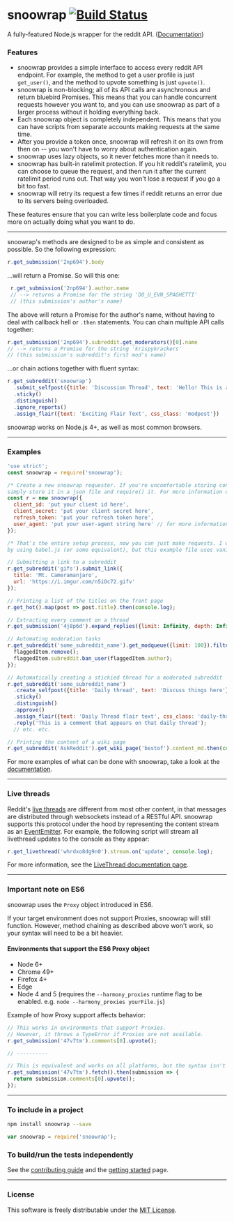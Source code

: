# snoowrap [![Build Status](https://travis-ci.org/not-an-aardvark/snoowrap.svg?branch=v1.2.0)](https://travis-ci.org/not-an-aardvark/snoowrap)

A fully-featured Node.js wrapper for the reddit API. ([Documentation](https://not-an-aardvark.github.io/snoowrap))

### Features

* snoowrap provides a simple interface to access every reddit API endpoint. For example, the method to get a user profile is just `get_user()`, and the method to upvote something is just `upvote()`.
* snoowrap is non-blocking; all of its API calls are asynchronous and return bluebird Promises. This means that you can handle concurrent requests however you want to, and you can use snoowrap as part of a larger process without it holding everything back.
* Each snoowrap object is completely independent. This means that you can have scripts from separate accounts making requests at the same time.
* After you provide a token once, snoowrap will refresh it on its own from then on -- you won't have to worry about authentication again.
* snoowrap uses lazy objects, so it never fetches more than it needs to.
* snoowrap has built-in ratelimit protection. If you hit reddit's ratelimit, you can choose to queue the request, and then run it after the current ratelimit period runs out. That way you won't lose a request if you go a bit too fast.
* snoowrap will retry its request a few times if reddit returns an error due to its servers being overloaded.

These features ensure that you can write less boilerplate code and focus more on actually doing what you want to do.

---

snoowrap's methods are designed to be as simple and consistent as possible. So the following expression:

```js
r.get_submission('2np694').body
```
...will return a Promise. So will this one:
```js
 r.get_submission('2np694').author.name
 // --> returns a Promise for the string 'DO_U_EVN_SPAGHETTI'
 // (this submission's author's name)
 ```
The above will return a Promise for the author's name, without having to deal with callback hell or `.then` statements. You can chain multiple API calls together:

```js
r.get_submission('2np694').subreddit.get_moderators()[0].name
// --> returns a Promise for the string 'krispykrackers'
// (this submission's subreddit's first mod's name)
```
...or chain actions together with fluent syntax:

```js
r.get_subreddit('snoowrap')
  .submit_selfpost({title: 'Discussion Thread', text: 'Hello! This is a thread'})
  .sticky()
  .distinguish()
  .ignore_reports()
  .assign_flair({text: 'Exciting Flair Text', css_class: 'modpost'})
```

snoowrap works on Node.js 4+, as well as most common browsers.

---

### Examples

```js
'use strict';
const snoowrap = require('snoowrap');

/* Create a new snoowrap requester. If you're uncomfortable storing confidential info in your file, one solution is to
simply store it in a json file and require() it. For more information on how to get valid credentials, see here: https://github.com/not-an-aardvark/reddit-oauth-helper */
const r = new snoowrap({
  client_id: 'put your client id here',
  client_secret: 'put your client secret here',
  refresh_token: 'put your refresh token here',
  user_agent: 'put your user-agent string here' // for more information, see: https://github.com/reddit/reddit/wiki/API
});

/* That's the entire setup process, now you can just make requests. I would recommend including async functions in your project
by using babel.js (or some equivalent), but this example file uses vanilla Promises for simplicity. */

// Submitting a link to a subreddit
r.get_subreddit('gifs').submit_link({
  title: 'Mt. Cameramanjaro',
  url: 'https://i.imgur.com/n5iOc72.gifv'
});

// Printing a list of the titles on the front page
r.get_hot().map(post => post.title).then(console.log);

// Extracting every comment on a thread
r.get_submission('4j8p6d').expand_replies({limit: Infinity, depth: Infinity}).then(console.log)

// Automating moderation tasks
r.get_subreddit('some_subreddit_name').get_modqueue({limit: 100}).filter(/some-removal-condition/.test).forEach(flaggedItem => {
  flaggedItem.remove();
  flaggedItem.subreddit.ban_user(flaggedItem.author);
});

// Automatically creating a stickied thread for a moderated subreddit
r.get_subreddit('some_subreddit_name')
  .create_selfpost({title: 'Daily thread', text: 'Discuss things here'})
  .sticky()
  .distinguish()
  .approve()
  .assign_flair({text: 'Daily Thread flair text', css_class: 'daily-thread'})
  .reply('This is a comment that appears on that daily thread');
  // etc. etc.

// Printing the content of a wiki page
r.get_subreddit('AskReddit').get_wiki_page('bestof').content_md.then(console.log);

```

For more examples of what can be done with snoowrap, take a look at the [documentation](https://not-an-aardvark.github.io/snoowrap).

---

### Live threads

Reddit's [live threads](https://www.reddit.com/r/live/wiki/index) are different from most other content, in that messages are distributed through websockets instead of a RESTful API. snoowrap supports this protocol under the hood by representing the content stream as an [EventEmitter](https://nodejs.org/api/events.html#events_class_eventemitter). For example, the following script will stream all livethread updates to the console as they appear:

```js
r.get_livethread('whrdxo8dg9n0').stream.on('update', console.log);
```

For more information, see the [LiveThread documentation page](https://not-an-aardvark.github.io/snoowrap/LiveThread.html).

---

### Important note on ES6

snoowrap uses the `Proxy` object introduced in ES6.

If your target environment does not support Proxies, snoowrap will still function. However, method chaining as described above won't work, so your syntax will need to be a bit heavier.

#### Environments that support the ES6 Proxy object

* Node 6+
* Chrome 49+
* Firefox 4+
* Edge
* Node 4 and 5 (requires the `--harmony_proxies` runtime flag to be enabled. e.g. `node --harmony_proxies yourFile.js`)

Example of how Proxy support affects behavior:

```js
// This works in environments that support Proxies.
// However, it throws a TypeError if Proxies are not available.
r.get_submission('47v7tm').comments[0].upvote();

// ----------

// This is equivalent and works on all platforms, but the syntax isn't as nice.
r.get_submission('47v7tm').fetch().then(submission => {
  return submission.comments[0].upvote();
});

```

---

### To include in a project
```bash
npm install snoowrap --save
```
```js
var snoowrap = require('snoowrap');
```

### To build/run the tests independently
See the [contributing guide](https://github.com/not-an-aardvark/snoowrap/blob/master/CONTRIBUTING.md) and the [getting started](https://github.com/not-an-aardvark/snoowrap/blob/master/src/README.md) page.

---

### License

This software is freely distributable under the [MIT License](https://github.com/not-an-aardvark/snoowrap/blob/master/LICENSE.md).
